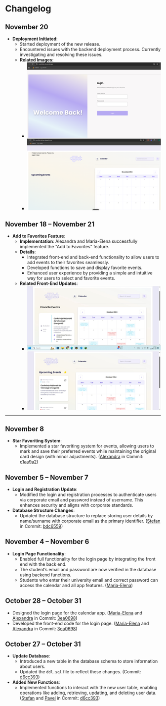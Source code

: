 # Changelog

## November 20  
- **Deployment Initiated**:  
  - Started deployment of the new release.  
  - Encountered issues with the backend deployment process. Currently investigating and resolving these issues.  
  - **Related Images**:  
    - ![Login Page Deployment](Images/3.png) 
    - ![Home Page Deployment](Images/4.png) 

## November 18 – November 21  
- **Add to Favorites Feature**:  
  - **Implementation**: Alexandra and Maria-Elena successfully implemented the "Add to Favorites" feature.  
  - **Details**:  
    - Integrated front-end and back-end functionality to allow users to add events to their favorites seamlessly.  
    - Developed functions to save and display favorite events.  
    - Enhanced user experience by providing a simple and intuitive way for users to select and favorite events.  
  - **Related Front-End Updates**:  
    - ![Image 1](Images/1.png)  
    - ![Image 2](Images/2.png)  

---

## November 8  
- **Star Favoriting System**:  
  - Implemented a star favoriting system for events, allowing users to mark and save their preferred events while maintaining the original card design (with minor adjustments). ([Alexandra](https://github.com/AlexandraB-C) in Commit: [e1aa9a2](https://github.com/IsStephy/EventLink/commit/e1aa9a2b195940c02aa80275658826ffc66cb97a))  

## November 5 – November 7  
- **Login and Registration Update**:  
  - Modified the login and registration processes to authenticate users via corporate email and password instead of username. This enhances security and aligns with corporate standards.  
- **Database Structure Changes**:  
  - Updated the database structure to replace storing user details by name/surname with corporate email as the primary identifier. ([Ștefan](https://github.com/IsStephy) in Commit: [bdc6559](https://github.com/IsStephy/EventLink/commit/bdc6559e2fff7ce1b4f10ea0c294d6175985d02c))  

## November 4 – November 6  
- **Login Page Functionality**:  
  - Enabled full functionality for the login page by integrating the front end with the back end.  
  - The student’s email and password are now verified in the database using backend functions.  
  - Students who enter their university email and correct password can access the calendar and all app features. ([Maria-Elena](https://github.com/mariaelenabotnari))  

## October 28 – October 31  
- Designed the login page for the calendar app. ([Maria-Elena](https://github.com/mariaelenabotnari) and [Alexandra](https://github.com/AlexandraB-C) in Commit: [3ea0698](https://github.com/IsStephy/EventLink/commit/3ea0698d0cd848976ece7cf364a631d4e3bf8bc9))  
- Developed the front-end code for the login page. ([Maria-Elena](https://github.com/mariaelenabotnari) and [Alexandra](https://github.com/AlexandraB-C) in Commit: [3ea0698](https://github.com/IsStephy/EventLink/commit/3ea0698d0cd848976ece7cf364a631d4e3bf8bc9))  

## October 27 – October 31  
- **Update Database**:  
  - Introduced a new table in the database schema to store information about users.  
  - Updated the `ddl.sql` file to reflect these changes. (Commit: [d6cc393](https://github.com/IsStephy/EventLink/commit/1fe47cc1fc1d8c810c28bb5d2b8304a5514a03eb))  
- **Added New Functions**:  
  - Implemented functions to interact with the new user table, enabling operations like adding, retrieving, updating, and deleting user data. ([Ștefan](https://github.com/IsStephy) and [Pavel](https://github.com/pavelcium23) in Commit: [d6cc393](https://github.com/IsStephy/EventLink/commit/1fe47cc1fc1d8c810c28bb5d2b8304a5514a03eb))  
